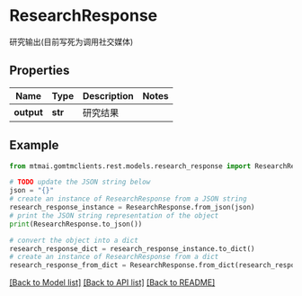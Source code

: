 # ResearchResponse

研究输出(目前写死为调用社交媒体)

## Properties

Name | Type | Description | Notes
------------ | ------------- | ------------- | -------------
**output** | **str** | 研究结果 | 

## Example

```python
from mtmai.gomtmclients.rest.models.research_response import ResearchResponse

# TODO update the JSON string below
json = "{}"
# create an instance of ResearchResponse from a JSON string
research_response_instance = ResearchResponse.from_json(json)
# print the JSON string representation of the object
print(ResearchResponse.to_json())

# convert the object into a dict
research_response_dict = research_response_instance.to_dict()
# create an instance of ResearchResponse from a dict
research_response_from_dict = ResearchResponse.from_dict(research_response_dict)
```
[[Back to Model list]](../README.md#documentation-for-models) [[Back to API list]](../README.md#documentation-for-api-endpoints) [[Back to README]](../README.md)


